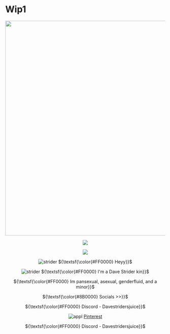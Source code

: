 # Wip1

<div align="center">
<img width="1200" height="676" alt="image" src="https://github.com/user-attachments/assets/0ec1c08c-f664-4e44-a61c-3b9cda437d6b" />

<p align="center">
  <a href="https://github.com/kittinan/spotify-github-profile">
    <img src="https://spotify-github-profile.kittinanx.com/api/view?uid=31374auufhmdwvnklou5a3aykoa4&cover_image=true&theme=novatorem&show_offline=false&background_color=750000&interchange=false&profanity=false&bar_color=b30000&bar_color_cover=false">
  </a>
</p>

![](https://komarev.com/ghpvc/?username=Davestridersjuice&Style=plastic&label="Because+I+love+him."&color=8B0000)

![strider](https://i.ibb.co/6cBhqB5C/tumblr-be947ee4868a11c47603ea359cecd70d-fc948f4d-75.webp) ${\textsf{\color{#FF0000} Heyy}}$ 

![strider](https://i.ibb.co/6cBhqB5C/tumblr-be947ee4868a11c47603ea359cecd70d-fc948f4d-75.webp) ${\textsf{\color{#FF0000} I'm a Dave Strider kin}}$ 

${\textsf{\color{#FF0000} Im pansexual, asexual, genderfluid, and a minor}}$ <br>

${\textsf{\color{#8B0000} Socials >>}}$

${\textsf{\color{#FF0000} Discord - Davestridersjuice}}$

![appl](https://i.ibb.co/Bhp06nJ/tumblr-d563e0636285b3919ed8b477d9bbdcac-54f9afa9-75.webp) [Pinterest](https://www.pinterest.com/Davestridersjuice/)

${\textsf{\color{#FF0000} Discord - Davestridersjuice}}$

